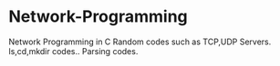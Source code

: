 # Network-Programming
Network Programming in C
Random codes such as TCP,UDP Servers. ls,cd,mkdir codes.. Parsing codes.
